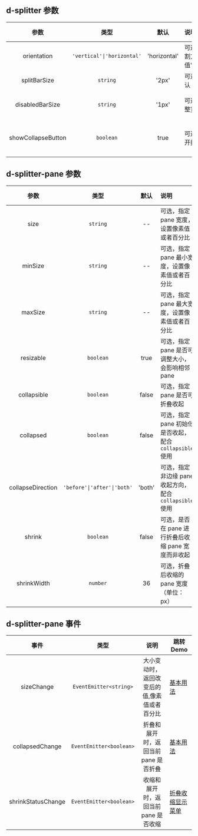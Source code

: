 ## d-splitter 参数

|      参数          |            类型            |     默认     | 说明                                                        | 跳转 Demo                                         |
| :----------------: | :------------------------: | :----------: | :---------------------------------------------------------- | ------------------------------------------------- |
|     orientation    | `'vertical'\|'horizontal'` | 'horizontal' | 可选，指定 Splitter 分割方向,可选值'vertical'\|'horizontal' | [基本用法](demo#basic-usage) |
|    splitBarSize    |          `string`          |    '2px'     | 可选，分隔条大小，默认 2px                                  | [基本用法](demo#basic-usage) |
|  disabledBarSize   |          `string`          |    '1px'     | 可选，pane 设置不可调整宽度时生效                           | [垂直布局用法](demo#vertical-layout)              |
| showCollapseButton |          `boolean`         |    true      | 可选，是否显示收起/展开按钮                                 | [折叠收缩显示菜单](demo#shrink-show-menu) |

## d-splitter-pane 参数

|       参数        |            类型             |  默认  | 说明                                                  | 跳转 Demo                                                              |
| :---------------: | :-------------------------: | :----: | :---------------------------------------------------- | ---------------------------------------------------------------------- |
|       size        |          `string`           |   --   | 可选，指定 pane 宽度，设置像素值或者百分比            | [基本用法](demo#basic-usage)                      |
|      minSize      |          `string`           |   --   | 可选，指定 pane 最小宽度，设置像素值或者百分比        | [基本用法](demo#basic-usage)                      |
|      maxSize      |          `string`           |   --   | 可选，指定 pane 最大宽度，设置像素值或者百分比        | [基本用法](demo#basic-usage)                      |
|     resizable     |          `boolean`          |  true  | 可选，指定 pane 是否可调整大小，会影响相邻 pane       | [垂直布局用法](demo#vertical-layout)              |
|    collapsible    |          `boolean`          | false  | 可选，指定 pane 是否可折叠收起                        | [基本用法](demo#basic-usage)                      |
|     collapsed     |          `boolean`          | false  | 可选，指定 pane 初始化是否收起，配合`collapsible`使用 | [垂直布局用法](demo#vertical-layout)              |
| collapseDirection | `'before'\|'after'\|'both'` | 'both' | 可选，指定非边缘 pane 收起方向，配合`collapsible`使用 | [指定折叠收起方向](demo#certain-unfold-direction) |
|      shrink       |          `boolean`          |  false | 可选，是否在 pane 进行折叠后收缩 pane 宽度而非收起    | [折叠收缩显示菜单](demo#shrink-show-menu) |
|   shrinkWidth     |          `number`           |  36    | 可选，折叠后收缩的 pane 宽度 （单位：px）            | [折叠收缩显示菜单](demo#shrink-show-menu) |

## d-splitter-pane 事件

|      事件          |          类型           |                    说明                     | 跳转 Demo                                                     |
| :----------------: | :---------------------: | :-----------------------------------------: | -------------------------------------------------            |
|      sizeChange    | `EventEmitter<string>`  | 大小变动时，返回改变后的值,像素值或者百分比    | [基本用法](demo#basic-usage)             |
|   collapsedChange  | `EventEmitter<boolean>` |    折叠和展开时，返回当前 pane 是否折叠       | [基本用法](demo#basic-usage)             |
| shrinkStatusChange | `EventEmitter<boolean>` |    收缩和展开时，返回当前 pane 是否收缩       | [折叠收缩显示菜单](demo#shrink-show-menu) |
